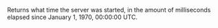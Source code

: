 Returns what time the server was started, in the amount of milliseconds elapsed since January 1, 1970, 00:00:00 UTC.

